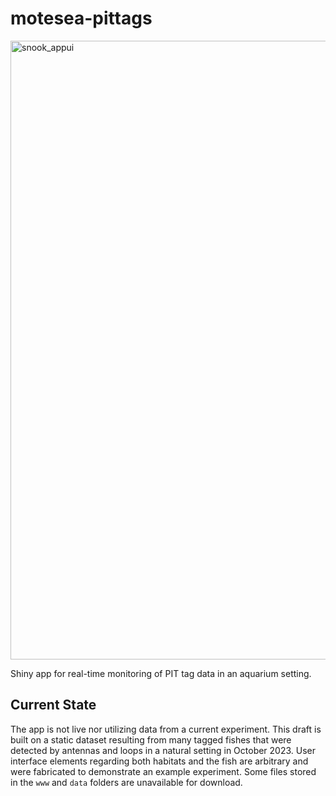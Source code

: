 # motesea-pittags

<img width="1919" height="990" alt="snook_appui" src="https://github.com/user-attachments/assets/4145dead-0d06-426e-8ec7-0ccf62976a57" />

Shiny app for real-time monitoring of PIT tag data in an aquarium setting.

## Current State

The app is not live nor utilizing data from a current experiment. This draft is built on a static dataset resulting from many tagged fishes that were detected by antennas and loops in a natural setting in October 2023. User interface elements regarding both habitats and the fish are arbitrary and were fabricated to demonstrate an example experiment. Some files stored in the `www` and `data` folders are unavailable for download.
